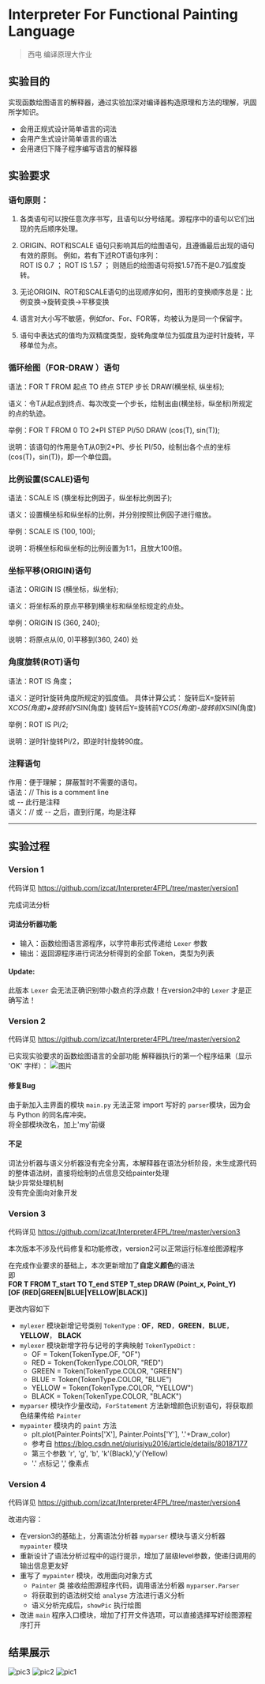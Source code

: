 # Interpreter For Functional Painting Language
> 西电 编译原理大作业

## 实验目的
实现函数绘图语言的解释器，通过实验加深对编译器构造原理和方法的理解，巩固所学知识。
 -	会用正规式设计简单语言的词法
 -	会用产生式设计简单语言的语法
 -	会用递归下降子程序编写语言的解释器


    
## 实验要求

### 语句原则：

1. 各类语句可以按任意次序书写，且语句以分号结尾。源程序中的语句以它们出现的先后顺序处理。

2.  ORIGIN、ROT和SCALE 语句只影响其后的绘图语句，且遵循最后出现的语句有效的原则。
       例如，若有下述ROT语句序列： 	
            ROT IS 0.7 ；
            ROT IS 1.57 ；
       则随后的绘图语句将按1.57而不是0.7弧度旋转。 

3. 无论ORIGIN、ROT和SCALE语句的出现顺序如何，图形的变换顺序总是：比例变换→旋转变换→平移变换 

4. 语言对大小写不敏感，例如for、For、FOR等，均被认为是同一个保留字。 

5. 语句中表达式的值均为双精度类型，旋转角度单位为弧度且为逆时针旋转，平移单位为点。  

### 循环绘图（FOR-DRAW ）语句
  语法：FOR T FROM 起点 TO 终点 STEP 步长 DRAW(横坐标, 纵坐标);

  语义：令T从起点到终点、每次改变一个步长，绘制出由(横坐标，纵坐标)所规定的点的轨迹。

  举例：FOR T FROM 0 TO 2*PI STEP PI/50 DRAW (cos(T), sin(T));

  说明：该语句的作用是令T从0到2*PI、步长 PI/50，绘制出各个点的坐标(cos(T)，sin(T))，即一个单位圆。

### 比例设置(SCALE)语句
  语法：SCALE IS (横坐标比例因子，纵坐标比例因子);

  语义：设置横坐标和纵坐标的比例，并分别按照比例因子进行缩放。

  举例：SCALE IS (100, 100);

  说明：将横坐标和纵坐标的比例设置为1:1，且放大100倍。

### 坐标平移(ORIGIN)语句
  语法：ORIGIN IS (横坐标，纵坐标); 

  语义：将坐标系的原点平移到横坐标和纵坐标规定的点处。

  举例：ORIGIN IS (360, 240); 

  说明：将原点从(0, 0)平移到(360, 240) 处

### 角度旋转(ROT)语句
  语法：ROT  IS 角度； 

  语义：逆时针旋转角度所规定的弧度值。
      具体计算公式：
      旋转后X=旋转前X*COS(角度)+旋转前Y*SIN(角度) 
      旋转后Y=旋转前Y*COS(角度)-旋转前X*SIN(角度)
    
  举例：ROT IS PI/2;

  说明：逆时针旋转PI/2，即逆时针旋转90度。

### 注释语句 
  作用：便于理解；
        屏蔽暂时不需要的语句。    
  语法：//  This is a comment line   
        或   --  此行是注释   
  语义：// 或 -- 之后，直到行尾，均是注释   



-------



## 实验过程
    
### Version 1
代码详见 https://github.com/izcat/Interpreter4FPL/tree/master/version1

完成词法分析 

#### 词法分析器功能

- 输入：函数绘图语言源程序，以字符串形式传递给 `Lexer` 参数
- 输出：返回源程序进行词法分析得到的全部 Token，类型为列表

#### Update:

  此版本 `Lexer` 会无法正确识别带小数点的浮点数！在version2中的 `Lexer` 才是正确写法！

    
### Version 2
代码详见 https://github.com/izcat/Interpreter4FPL/tree/master/version2

已实现实验要求的函数绘图语言的全部功能
解释器执行的第一个程序结果（显示 'OK' 字样）：
![图片](https://github.com/izcat/Interpreter4FPL/blob/master/version2/0testOK.png "结果")


#### 修复Bug

  由于新加入主界面的模块 `main.py` 无法正常 import 写好的 `parser`模块，因为会与 Python 的同名库冲突。   
  将全部模块改名，加上'my'前缀

#### 不足

  词法分析器与语义分析器没有完全分离，本解释器在语法分析阶段，未生成源代码的整体语法树，直接将绘制的点信息交给painter处理  
  缺少异常处理机制  
  没有完全面向对象开发
    
    
### Version 3
代码详见 https://github.com/izcat/Interpreter4FPL/tree/master/version3

本次版本不涉及代码修复和功能修改，version2可以正常运行标准绘图源程序    
    
在完成作业要求的基础上，本次更新增加了**自定义颜色**的语法    
即    
**FOR T FROM T_start TO T_end STEP T_step DRAW (Point_x, Point_Y)**    
**[OF (RED|GREEN|BLUE|YELLOW|BLACK)]**

更改内容如下

- `mylexer` 模块新增记号类别 `TokenType` : **OF**，**RED**，**GREEN**，**BLUE**，**YELLOW**， **BLACK**
- `mylexer` 模块新增字符与记号的字典映射 `TokenTypeDict` :
  - OF = Token(TokenType.OF, "OF")
  - RED = Token(TokenType.COLOR, "RED")
  - GREEN = Token(TokenType.COLOR, "GREEN")
  - BLUE = Token(TokenType.COLOR, "BLUE")
  - YELLOW = Token(TokenType.COLOR, "YELLOW")
  - BLACK = Token(TokenType.COLOR, "BLACK")
- `myparser` 模块作少量改动，`ForStatement` 方法新增颜色识别语句，将获取颜色结果传给 `Painter` 
- `mypainter` 模块内的 `paint` 方法
  - plt.plot(Painter.Points['X'], Painter.Points['Y'], '.'+Draw_color)
  - 参考自 https://blog.csdn.net/qiurisiyu2016/article/details/80187177
  - 第三个参数  'r', 'g', 'b', 'k'(Black),'y'(Yellow) 
  - '.' 点标记  ',' 像素点
    
    
### Version 4
代码详见 https://github.com/izcat/Interpreter4FPL/tree/master/version4

改进内容：

- 在version3的基础上，分离语法分析器 `myparser` 模块与语义分析器 `mypainter` 模块
- 重新设计了语法分析过程中的运行提示，增加了层级level参数，使递归调用的输出信息更友好
- 重写了 `mypainter` 模块，改用面向对象方式
  - `Painter` 类 接收绘图源程序代码，调用语法分析器 `myparser.Parser`
  - 将获取到的语法树交给 `analyse` 方法进行语义分析
  - 语义分析完成后，`showPic` 执行绘图
- 改进 `main` 程序入口模块，增加了打开文件选项，可以直接选择写好绘图源程序打开

    
## 结果展示
    
![pic3](https://github.com/izcat/Interpreter4FPL/blob/master/test%26pic/几何标志.png)
![pic2](https://github.com/izcat/Interpreter4FPL/blob/master/test%26pic/五环.png)
![pic1](https://github.com/izcat/Interpreter4FPL/blob/master/test%26pic/test0.jpg)


